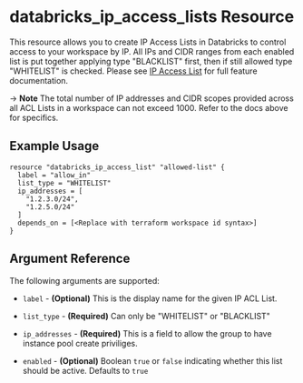 # databricks_ip_access_lists Resource

This resource allows you to create IP Access Lists in Databricks to control access to your workspace by IP. All IPs and CIDR ranges from each enabled list is put together applying type "BLACKLIST" first, then if still allowed type "WHITELIST" is checked.  Please see [IP Access List](https://docs.databricks.com/security/network/ip-access-list.html) for full feature documentation.

-> **Note** The total number of IP addresses and CIDR scopes provided across all ACL Lists in a workspace can not exceed 1000.  Refer to the docs above for specifics.

## Example Usage

```hcl
resource "databricks_ip_access_list" "allowed-list" {
  label = "allow_in"
  list_type = "WHITELIST"
  ip_addresses = [
    "1.2.3.0/24",
    "1.2.5.0/24"
  ]
  depends_on = [<Replace with terraform workspace id syntax>]
}
```
## Argument Reference

The following arguments are supported:

* `label` -  **(Optional)** This is the display name for the given IP ACL List.

* `list_type` -  **(Required)** Can only be "WHITELIST" or "BLACKLIST"

* `ip_addresses` -  **(Required)** This is a field to allow the group to have instance pool create priviliges.

* `enabled` - **(Optional)** Boolean `true` or `false` indicating whether this list should be active.  Defaults to `true`
